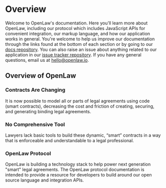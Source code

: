 # Overview

Welcome to OpenLaw's documentation. Here you'll learn more about OpenLaw, including our protocol which includes JavaScript APIs for convenient integration, our markup language, and how our application works in general. You're welcome to help us improve our documentation through the links found at the bottom of each section or by going to our [docs repository](https://github.com/openlawteam/docs). You can also raise an issue about anything related to our application in our [issue tracker repository](https://github.com/openlawteam/openlaw-issue-tracker). If you have any general questions, email us at [hello@openlaw.io](mailto:hello@openlaw.io).

## Overview of OpenLaw

### Contracts Are Changing

It is now possible to model all or parts of legal agreements using code (smart contracts), decreasing the cost and friction of creating, securing, and generating binding legal agreements.

### No Comprehensive Tool

Lawyers lack basic tools to build these dynamic, “smart” contracts in a way that is enforceable and understandable to a legal professional.

### OpenLaw Protocol

OpenLaw is building a technology stack to help power next generation "smart" legal agreements. The OpenLaw protocol documentation is intended to provide a resource for developers to build around our open source language and integration APIs.
